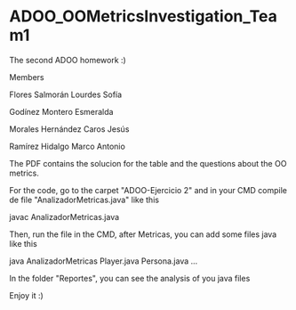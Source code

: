 # ADOO_OOMetricsInvestigation_Team1
The second ADOO homework :)

Members

Flores Salmorán Lourdes Sofía

Godínez Montero Esmeralda

Morales Hernández Caros Jesús

Ramírez Hidalgo Marco Antonio


The PDF contains the solucion for the table and the questions about the OO metrics.

For the code, go to the carpet "ADOO-Ejercicio 2" and in your CMD compile de file "AnalizadorMetricas.java" like this

javac AnalizadorMetricas.java

Then, run the file in the CMD, after Metricas, you can add some files java like this

java AnalizadorMetricas Player.java Persona.java ...

In the folder "Reportes", you can see the analysis of you java files

Enjoy it :)
